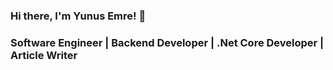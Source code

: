 ### Hi there, I'm Yunus Emre! 👋
### Software Engineer | Backend Developer | .Net Core Developer | Article Writer
